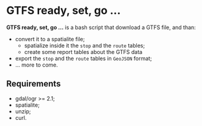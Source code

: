 # GTFS ready, set, go ...

**GTFS ready, set, go ...** is a bash script that download a GTFS file, and than:

-  convert it to a spatialite file;
	-  spatialize inside it the `stop` and the `route` tables;
	-  create some report tables about the GTFS data
-  export the `stop` and the `route` tables in `GeoJSON` format;
-  ... more to come.

## Requirements

- gdal/ogr >= 2.1;
- spatialite;
- unzip;
- curl.